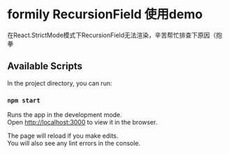 # formily RecursionField 使用demo

在React.StrictMode模式下RecursionField无法渲染，辛苦帮忙排查下原因（抱拳

## Available Scripts

In the project directory, you can run:

### `npm start`

Runs the app in the development mode.\
Open [http://localhost:3000](http://localhost:3000) to view it in the browser.

The page will reload if you make edits.\
You will also see any lint errors in the console.

